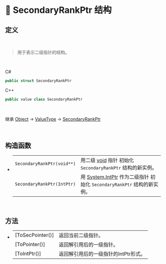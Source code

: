 # 🔩 SecondaryRankPtr 结构

## 定义

<br>

> 用于表示二级指针的结构。

<br>

C#
```cs
public struct SecondaryRankPtr
```
C++
```cpp
public value class SecondaryRankPtr
``` 

<br>


继承 [Object](https://docs.microsoft.com/DotNET/api/system.object) → [ValueType](https://docs.microsoft.com/DotNET/api/system.valuetype) → [SecondaryRankPtr](SecondaryRankPtr)

<br>

## 构造函数
- 
    |||
    |-|-|
    |`SecondaryRankPtr(void**)`|用二级 [void](https://docs.microsoft.com/DotNET/api/system.void) 指针 初始化 `SecondaryRankPtr` 结构的新实例。|
    |`SecondaryRankPtr(IntPtr)`|用 [System.IntPtr](https://docs.microsoft.com/DotNET/api/system.intptr) 作为二级指针 初始化 `SecondaryRankPtr` 结构的新实例。|

<br>

## 方法
- 
    |||
    |-|-|
    |[ToSecPointer()]|返回当前二级指针。|
    |[ToPointer()]|返回解引用后的一级指针。|
    |[ToIntPtr()]|返回解引用后的一级指针的IntPtr形式。|


